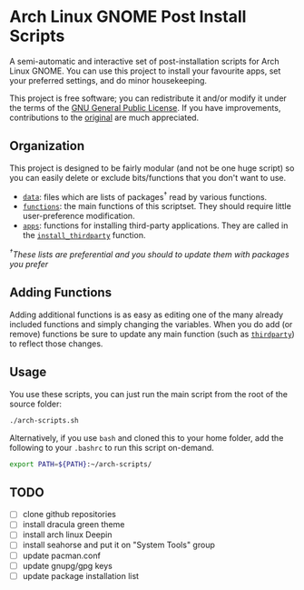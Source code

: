 # Arch Linux GNOME Post Install Scripts

A semi-automatic and interactive set of post-installation scripts for Arch Linux GNOME. You can use this project to install your favourite apps, set your preferred settings, and do minor housekeeping.

This project is free software; you can redistribute it and/or modify it under the terms of the [GNU General Public License](/LICENSE). If you have improvements, contributions to the [original](https://github.com/snwh/ubuntu-post-install) are much appreciated.

## Organization

This project is designed to be fairly modular (and not be one huge script) so you can easily delete or exclude bits/functions that you don't want to use.

- [`data`](/data): files which are lists of packages<sup>&dagger;</sup> read by various functions.
- [`functions`](/functions): the main functions of this scriptset. They should require little user-preference modification.
- [`apps`](/functions/apps): functions for installing third-party applications. They are called in the [`install_thirdparty`](/functions/install_thirdparty) function.

_<sup>&dagger;</sup>These lists are preferential and you should to update them with packages you prefer_

## Adding Functions

Adding additional functions is as easy as editing one of the many already included functions and simply changing the variables. When you do add (or remove) functions be sure to update any main function (such as [`thirdparty`](/functions/thirdparty)) to reflect those changes.

## Usage

You use these scripts, you can just run the main script from the root of the source folder:

```bash
./arch-scripts.sh
```

Alternatively, if you use `bash` and cloned this to your home folder, add the following to your `.bashrc` to run this script on-demand.

```bash
export PATH=${PATH}:~/arch-scripts/
```

## TODO

- [ ] clone github repositories
- [ ] install dracula green theme
- [ ] install arch linux Deepin
- [ ] install seahorse and put it on "System Tools" group
- [ ] update pacman.conf
- [ ] update gnupg/gpg keys
- [ ] update package installation list

